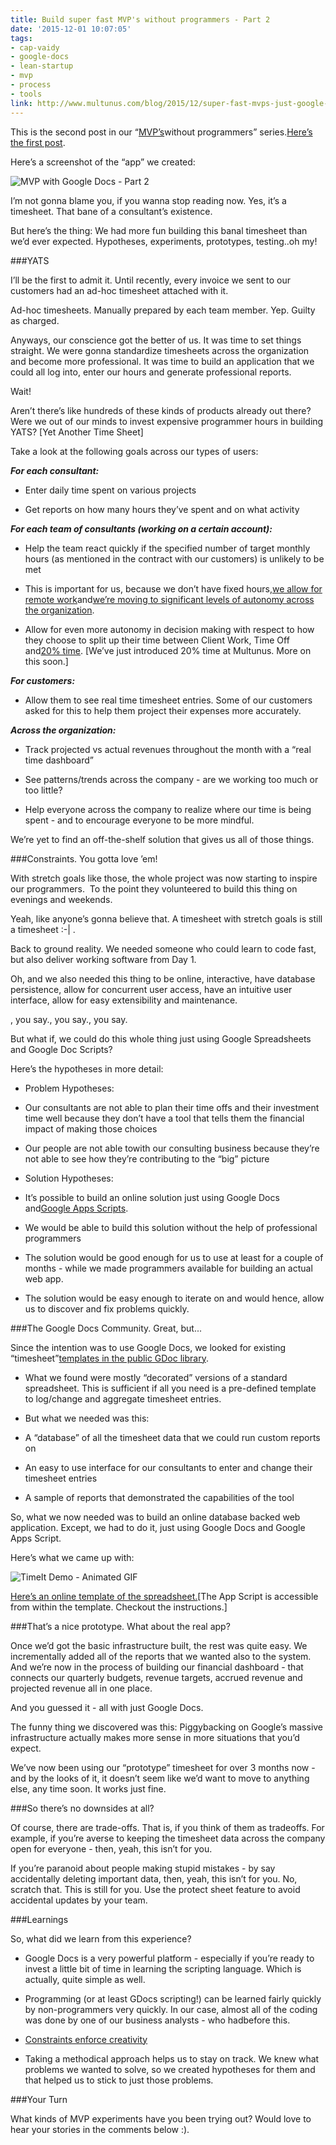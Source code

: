 ```yaml
---
title: Build super fast MVP's without programmers - Part 2
date: '2015-12-01 10:07:05'
tags:
- cap-vaidy
- google-docs
- lean-startup
- mvp
- process
- tools
link: http://www.multunus.com/blog/2015/12/super-fast-mvps-just-google-docs-part-2/
---
```


This is the second post in our “[MVP’s](https://en.wikipedia.org/wiki/Minimum_viable_product)without programmers” series.[Here’s the first post](http://www.multunus.com/blog/2015/11/super-fast-mvps-using-just-google-docs-part-1/).


Here’s a screenshot of the “app” we created:


![MVP with Google Docs - Part 2](https://s3.amazonaws.com/multunus-website/uploads/2015/11/MVP-with-Google-Docs-Part-2.png)


I’m not gonna blame you, if you wanna stop reading now. Yes, it’s a timesheet. That bane of a consultant’s existence.


But here’s the thing: We had more fun building this banal timesheet than we’d ever expected. Hypotheses, experiments, prototypes, testing..oh my!


###YATS



I’ll be the first to admit it. Until recently, every invoice we sent to our customers had an ad-hoc timesheet attached with it.


Ad-hoc timesheets. Manually prepared by each team member. Yep. Guilty as charged.


Anyways, our conscience got the better of us. It was time to set things straight. We were gonna standardize timesheets across the organization and become more professional. It was time to build an application that we could all log into, enter our hours and generate professional reports.


Wait!


Aren’t there’s like hundreds of these kinds of products already out there? Were we out of our minds to invest expensive programmer hours in building YATS? [Yet Another Time Sheet]


Take a look at the following goals across our types of users:

***For each consultant:***

*  Enter daily time spent on various projects

*  Get reports on how many hours they’ve spent and on what activity


***For each team of consultants (working on a certain account):***



*  Help the team react quickly if the specified number of target monthly hours (as mentioned in the contract with our customers) is unlikely to be met

*  This is important for us, because we don’t have fixed hours,[we allow for remote work](http://www.multunus.com/blog/2015/11/work-remotely-or-together-thats-wrong-question/)and[we’re moving to significant levels of autonomy across the organization](http://www.multunus.com/blog/2015/09/our-autonomous-salary-system-the-background-story-part-1/).

    
*  Allow for even more autonomy in decision making with respect to how they choose to split up their time between Client Work, Time Off and[20% time](http://blog.codinghorror.com/today-is-goof-off-at-work-day/). [We’ve just introduced 20% time at Multunus. More on this soon.]


***For customers:***


*  Allow them to see real time timesheet entries. Some of our customers asked for this to help them project their expenses more accurately.


***Across the organization:***



*  Track projected vs actual revenues throughout the month with a “real time dashboard”

    
*  See patterns/trends across the company - are we working too much or too little?

    
*  Help everyone across the company to realize where our time is being spent - and to encourage everyone to be more mindful.


We’re yet to find an off-the-shelf solution that gives us all of those things.


###Constraints. You gotta love ’em!



With stretch goals like those, the whole project was now starting to inspire our programmers.  To the point they volunteered to build this thing on evenings and weekends.


Yeah, like anyone’s gonna believe that. A timesheet with stretch goals is still a timesheet :-| .


Back to ground reality. We needed someone who could learn to code fast, but also deliver working software from Day 1.


Oh, and we also needed this thing to be online, interactive, have database persistence, allow for concurrent user access, have an intuitive user interface, allow for easy extensibility and maintenance.


, you say., you say., you say.


But what if, we could do this whole thing just using Google Spreadsheets and Google Doc Scripts?


Here’s the hypotheses in more detail:


*  Problem Hypotheses:


*  Our consultants are not able to plan their time offs and their investment time well because they don’t have a tool that tells them the financial impact of making those choices

    
*  Our people are not able towith our consulting business because they’re not able to see how they’re contributing to the “big” picture
    
*  Solution Hypotheses:

*  It’s possible to build an online solution just using Google Docs and[Google Apps Scripts](https://developers.google.com/apps-script/?hl=en).

    
*  We would be able to build this solution without the help of professional programmers

    
*  The solution would be good enough for us to use at least for a couple of months - while we made programmers available for building an actual web app.

    
*  The solution would be easy enough to iterate on and would hence, allow us to discover and fix problems quickly.


###The Google Docs Community. Great, but...



Since the intention was to use Google Docs, we looked for existing “timesheet”[templates in the public GDoc library](https://drive.google.com/a/multunus.com/templates?q=timesheets&sort=rating&view=public).


*  What we found were mostly “decorated” versions of a standard spreadsheet. This is sufficient if all you need is a pre-defined template to log/change and aggregate timesheet entries.

    
*  But what we needed was this:

*  A “database” of all the timesheet data that we could run custom reports on

    
*  An easy to use interface for our consultants to enter and change their timesheet entries

    
*  A sample of reports that demonstrated the capabilities of the tool


So, what we now needed was to build an online database backed web application. Except, we had to do it, just using Google Docs and Google Apps Script.


Here’s what we came up with:


![TimeIt Demo - Animated GIF](https://s3.amazonaws.com/multunus-website/uploads/2015/11/timeit_optim.gif)



[Here’s an online template of the spreadsheet.](https://docs.google.com/spreadsheets/d/1YgeKOYqwNarJJwVfAN52lRSC4dFY3JhNK5rJgh4LkyM/edit#gid=14693585&vpid=A1)[The App Script is accessible from within the template. Checkout the instructions.]


###That’s a nice prototype. What about the real app?



Once we’d got the basic infrastructure built, the rest was quite easy. We incrementally added all of the reports that we wanted also to the system. And we’re now in the process of building our financial dashboard - that connects our quarterly budgets, revenue targets, accrued revenue and projected revenue all in one place.


And you guessed it - all with just Google Docs.


The funny thing we discovered was this: Piggybacking on Google’s massive infrastructure actually makes more sense in more situations that you’d expect.


We’ve now been using our “prototype” timesheet for over 3 months now - and by the looks of it, it doesn’t seem like we’d want to move to anything else, any time soon. It works just fine.


###So there’s no downsides at all?



Of course, there are trade-offs. That is, if you think of them as tradeoffs. For example, if you’re averse to keeping the timesheet data across the company open for everyone - then, yeah, this isn’t for you.


If you’re paranoid about people making stupid mistakes - by say accidentally deleting important data, then, yeah, this isn’t for you. No, scratch that. This is still for you. Use the protect sheet feature to avoid accidental updates by your team.


###Learnings



So, what did we learn from this experience?


*  Google Docs is a very powerful platform - especially if you’re ready to invest a little bit of time in learning the scripting language. Which is actually, quite simple as well.

    
*  Programming (or at least GDocs scripting!) can be learned fairly quickly by non-programmers very quickly. In our case, almost all of the coding was done by one of our business analysts - who hadbefore this.

    
*  [Constraints enforce creativity](http://scottberkun.com/2008/do-constraints-help-creative-thinking/)

    
*  Taking a methodical approach helps us to stay on track. We knew what problems we wanted to solve, so we created hypotheses for them and that helped us to stick to just those problems.


###Your Turn



What kinds of MVP experiments have you been trying out? Would love to hear your stories in the comments below :).
